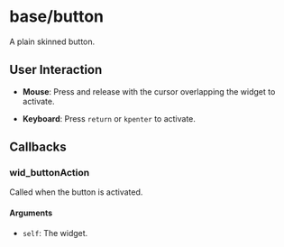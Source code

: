 # base/button

A plain skinned button.


## User Interaction

* **Mouse**: Press and release with the cursor overlapping the widget to activate.

* **Keyboard**: Press `return` or `kpenter` to activate.


## Callbacks


### wid_buttonAction

Called when the button is activated.


#### Arguments

* `self`: The widget.

